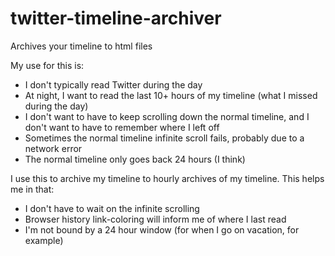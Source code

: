 twitter-timeline-archiver
=========================

Archives your timeline to html files

My use for this is:

* I don't typically read Twitter during the day 
* At night, I want to read the last 10+ hours of my timeline (what I missed during the day)
* I don't want to have to keep scrolling down the normal timeline, and I don't want to have to remember where I left off
* Sometimes the normal timeline infinite scroll fails, probably due to a network error
* The normal timeline only goes back 24 hours (I think)

I use this to archive my timeline to hourly archives of my timeline.  This helps me in that:

* I don't have to wait on the infinite scrolling
* Browser history link-coloring will inform me of where I last read
* I'm not bound by a 24 hour window (for when I go on vacation, for example)
